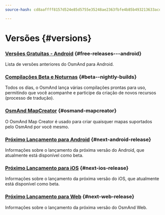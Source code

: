 ```yaml
---
source-hash: cd8aaffff8157d524e85d5755e35248ae2363fbfe4b85b493213633acdd0e60c

---
```

# Versões {#versions}

### [Versões Gratuitas - Android](/docs/versions/free-versions) {#free-releases---android}

Lista de versões anteriores do OsmAnd para Android.

### [Compilações Beta e Noturnas](/docs/versions/nightly_versions) {#beta--nightly-builds}

Todos os dias, o OsmAnd lança várias compilações prontas para uso, permitindo que você acompanhe e participe da criação de novos recursos (processo de tradução).

### [OsmAnd MapCreator](/docs/versions/map-creator) {#osmand-mapcreator}

O OsmAnd Map Creator é usado para criar quaisquer mapas suportados pelo OsmAnd por você mesmo.

### [Próximo Lançamento para Android](/docs/versions/future-android) {#next-android-release}

Informações sobre o lançamento da próxima versão do Android, que atualmente está disponível como beta.

### [Próximo Lançamento para iOS](/docs/versions/future-ios) {#next-ios-release}

Informações sobre o lançamento da próxima versão do iOS, que atualmente está disponível como beta.

### [Próximo Lançamento para Web](/docs/versions/future-web) {#next-web-release}

Informações sobre o lançamento da próxima versão do OsmAnd Web.